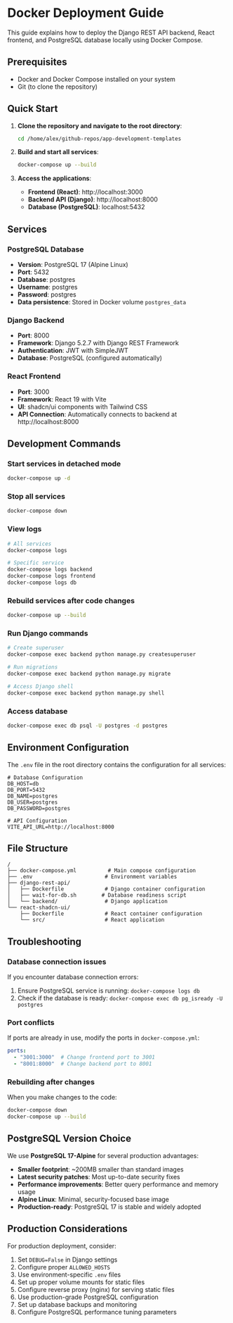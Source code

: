 # Docker Deployment Guide

This guide explains how to deploy the Django REST API backend, React frontend, and PostgreSQL database locally using Docker Compose.

## Prerequisites

- Docker and Docker Compose installed on your system
- Git (to clone the repository)

## Quick Start

1. **Clone the repository and navigate to the root directory**:
   ```bash
   cd /home/alex/github-repos/app-development-templates
   ```

2. **Build and start all services**:
   ```bash
   docker-compose up --build
   ```

3. **Access the applications**:
   - **Frontend (React)**: http://localhost:3000
   - **Backend API (Django)**: http://localhost:8000
   - **Database (PostgreSQL)**: localhost:5432

## Services

### PostgreSQL Database
- **Version**: PostgreSQL 17 (Alpine Linux)
- **Port**: 5432
- **Database**: postgres
- **Username**: postgres
- **Password**: postgres
- **Data persistence**: Stored in Docker volume `postgres_data`

### Django Backend
- **Port**: 8000
- **Framework**: Django 5.2.7 with Django REST Framework
- **Authentication**: JWT with SimpleJWT
- **Database**: PostgreSQL (configured automatically)

### React Frontend
- **Port**: 3000
- **Framework**: React 19 with Vite
- **UI**: shadcn/ui components with Tailwind CSS
- **API Connection**: Automatically connects to backend at http://localhost:8000

## Development Commands

### Start services in detached mode
```bash
docker-compose up -d
```

### Stop all services
```bash
docker-compose down
```

### View logs
```bash
# All services
docker-compose logs

# Specific service
docker-compose logs backend
docker-compose logs frontend
docker-compose logs db
```

### Rebuild services after code changes
```bash
docker-compose up --build
```

### Run Django commands
```bash
# Create superuser
docker-compose exec backend python manage.py createsuperuser

# Run migrations
docker-compose exec backend python manage.py migrate

# Access Django shell
docker-compose exec backend python manage.py shell
```

### Access database
```bash
docker-compose exec db psql -U postgres -d postgres
```

## Environment Configuration

The `.env` file in the root directory contains the configuration for all services:

```env
# Database Configuration
DB_HOST=db
DB_PORT=5432
DB_NAME=postgres
DB_USER=postgres
DB_PASSWORD=postgres

# API Configuration
VITE_API_URL=http://localhost:8000
```

## File Structure

```
/
├── docker-compose.yml          # Main compose configuration
├── .env                       # Environment variables
├── django-rest-api/
│   ├── Dockerfile             # Django container configuration
│   ├── wait-for-db.sh        # Database readiness script
│   └── backend/               # Django application
└── react-shadcn-ui/
    ├── Dockerfile             # React container configuration
    └── src/                   # React application
```

## Troubleshooting

### Database connection issues
If you encounter database connection errors:
1. Ensure PostgreSQL service is running: `docker-compose logs db`
2. Check if the database is ready: `docker-compose exec db pg_isready -U postgres`

### Port conflicts
If ports are already in use, modify the ports in `docker-compose.yml`:
```yaml
ports:
  - "3001:3000"  # Change frontend port to 3001
  - "8001:8000"  # Change backend port to 8001
```

### Rebuilding after changes
When you make changes to the code:
```bash
docker-compose down
docker-compose up --build
```

## PostgreSQL Version Choice

We use **PostgreSQL 17-Alpine** for several production advantages:
- **Smaller footprint**: ~200MB smaller than standard images
- **Latest security patches**: Most up-to-date security fixes
- **Performance improvements**: Better query performance and memory usage
- **Alpine Linux**: Minimal, security-focused base image
- **Production-ready**: PostgreSQL 17 is stable and widely adopted

## Production Considerations

For production deployment, consider:
1. Set `DEBUG=False` in Django settings
2. Configure proper `ALLOWED_HOSTS`
3. Use environment-specific `.env` files
4. Set up proper volume mounts for static files
5. Configure reverse proxy (nginx) for serving static files
6. Use production-grade PostgreSQL configuration
7. Set up database backups and monitoring
8. Configure PostgreSQL performance tuning parameters